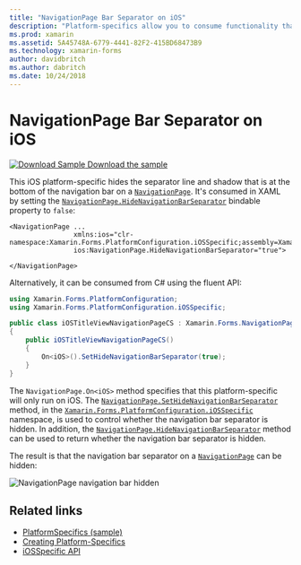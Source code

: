 ```yaml
---
title: "NavigationPage Bar Separator on iOS"
description: "Platform-specifics allow you to consume functionality that's only available on a specific platform, without implementing custom renderers or effects. This article explains how to consume the iOS platform-specific that hides the separator line and shadow that is at the bottom of the navigation bar on a NavigationPage."
ms.prod: xamarin
ms.assetid: 5A45748A-6779-4441-82F2-415BD68473B9
ms.technology: xamarin-forms
author: davidbritch
ms.author: dabritch
ms.date: 10/24/2018
---
```


# NavigationPage Bar Separator on iOS

[![Download Sample](~/media/shared/download.png) Download the sample](https://docs.microsoft.com/samples/xamarin/xamarin-forms-samples/userinterface-platformspecifics)

This iOS platform-specific hides the separator line and shadow that is at the bottom of the navigation bar on a [`NavigationPage`](xref:Xamarin.Forms.NavigationPage). It's consumed in XAML by setting the [`NavigationPage.HideNavigationBarSeparator`](xref:Xamarin.Forms.PlatformConfiguration.iOSSpecific.NavigationPage.HideNavigationBarSeparatorProperty) bindable property to `false`:

```xaml
<NavigationPage ...
                xmlns:ios="clr-namespace:Xamarin.Forms.PlatformConfiguration.iOSSpecific;assembly=Xamarin.Forms.Core"
                ios:NavigationPage.HideNavigationBarSeparator="true">

</NavigationPage>
```

Alternatively, it can be consumed from C# using the fluent API:

```csharp
using Xamarin.Forms.PlatformConfiguration;
using Xamarin.Forms.PlatformConfiguration.iOSSpecific;

public class iOSTitleViewNavigationPageCS : Xamarin.Forms.NavigationPage
{
    public iOSTitleViewNavigationPageCS()
    {
        On<iOS>().SetHideNavigationBarSeparator(true);
    }
}
```

The `NavigationPage.On<iOS>` method specifies that this platform-specific will only run on iOS. The [`NavigationPage.SetHideNavigationBarSeparator`](xref:Xamarin.Forms.PlatformConfiguration.iOSSpecific.NavigationPage.SetHideNavigationBarSeparator(Xamarin.Forms.IPlatformElementConfiguration{Xamarin.Forms.PlatformConfiguration.iOS,Xamarin.Forms.NavigationPage},System.Boolean)) method, in the [`Xamarin.Forms.PlatformConfiguration.iOSSpecific`](xref:Xamarin.Forms.PlatformConfiguration.iOSSpecific) namespace, is used to control whether the navigation bar separator is hidden. In addition, the [`NavigationPage.HideNavigationBarSeparator`](xref:Xamarin.Forms.PlatformConfiguration.iOSSpecific.NavigationPage.HideNavigationBarSeparator(Xamarin.Forms.IPlatformElementConfiguration{Xamarin.Forms.PlatformConfiguration.iOS,Xamarin.Forms.NavigationPage})) method can be used to return whether the navigation bar separator is hidden.

The result is that the navigation bar separator on a [`NavigationPage`](xref:Xamarin.Forms.NavigationPage) can be hidden:

![](navigation-bar-separator-images/navigationpage-hideseparatorbar.png "NavigationPage navigation bar hidden")

## Related links

- [PlatformSpecifics (sample)](https://docs.microsoft.com/samples/xamarin/xamarin-forms-samples/userinterface-platformspecifics)
- [Creating Platform-Specifics](~/xamarin-forms/platform/platform-specifics/index.md#creating-platform-specifics)
- [iOSSpecific API](xref:Xamarin.Forms.PlatformConfiguration.iOSSpecific)
